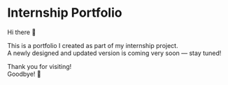 # Internship Portfolio

Hi there 👋

This is a portfolio I created as part of my internship project.  
A newly designed and updated version is coming very soon — stay tuned!

Thank you for visiting!  
Goodbye! 👋
